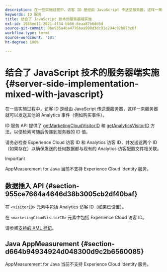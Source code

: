 ```yaml
---
description: 在一些实施过程中，访客 ID 是经由 JavaScript 传送至服务器，这样一来服务器就可以发送其他的 Analytics 事件（例如购买事件）。
keywords: ID 服务
title: 结合了 JavaScript 技术的服务器端实施
exl-id: 1986ee11-2021-4f34-bb56-6eaa87b6dd6d
source-git-commit: 06e935a4ba4776baa900d3dc91e294c92b873c0f
workflow-type: tm+mt
source-wordcount: '181'
ht-degree: 100%

---
```


# 结合了 JavaScript 技术的服务器端实施 {#server-side-implementation-mixed-with-javascript}

在一些实施过程中，访客 ID 是经由 JavaScript 传送至服务器，这样一来服务器就可以发送其他的 Analytics 事件（例如购买事件）。

ID 服务 API 提供了 [getMarketingCloudVisitorID](../../library/get-set/getmcvid.md) 和 [getAnalyticsVisitorID](../../library/get-set/getanalyticsvisitorid.md) 方法，以便检索可随后传递到服务器的 ID 值。

请务必检查 Experience Cloud 访客 ID 和 Analytics 访客 ID，并发送这两个 ID（如果存在）以确保发送的任何数据都与现有的 Analytics 访客配置文件相关联。

>[!IMPORTANT]
>
>AppMeasurement for Java 当前不支持 Experience Cloud Identity 服务。

## 数据插入 API {#section-955ce7664a4646d38b3005cb2df40baf}

在 `<visitorID>` 元素中包括 Analytics 访客 ID（如果已设置）。

在 `<marketingCloudVisitorID>` 元素中包括 Experience Cloud 访客 ID。

请参阅[支持的 XML 标记](https://www.adobe.io)。

## Java AppMeasurement {#section-d664b94934924d048300d9c2b6560085}

AppMeasurement for Java 当前不支持 Experience Cloud Identity 服务。
